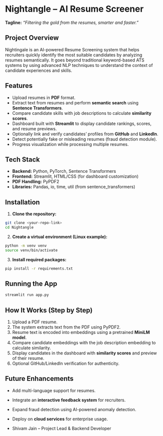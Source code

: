# Nightangle – AI Resume Screener

**Tagline:** *“Filtering the gold from the resumes, smarter and faster.”*

## Project Overview

Nightingale is an AI-powered Resume Screening system that helps recruiters quickly identify the most suitable candidates by analyzing resumes semantically. It goes beyond traditional keyword-based ATS systems by using advanced NLP techniques to understand the context of candidate experiences and skills.

## Features

* Upload resumes in **PDF** format.
* Extract text from resumes and perform **semantic search** using **Sentence Transformers**.
* Compare candidate skills with job descriptions to calculate **similarity scores**.
* Dashboard built with **Streamlit** to display candidate rankings, scores, and resume previews.
* Optionally link and verify candidates’ profiles from **GitHub** and **LinkedIn**.
* Detect potentially fake or misleading resumes (fraud detection module).
* Progress visualization while processing multiple resumes.

## Tech Stack

* **Backend:** Python, PyTorch, Sentence Transformers
* **Frontend:** Streamlit, HTML/CSS (for dashboard customization)
* **PDF Handling:** PyPDF2
* **Libraries:** Pandas, io, time, util (from sentence\_transformers)

## Installation

1. **Clone the repository:**

```bash
git clone <your-repo-link>
cd Nightangle
```

2. **Create a virtual environment (Linux example):**

```bash
python -m venv venv
source venv/bin/activate
```

3. **Install required packages:**

```bash
pip install -r requirements.txt
```

## Running the App

```bash
streamlit run app.py
```

## How It Works (Step by Step)

1. Upload a PDF resume.
2. The system extracts text from the PDF using PyPDF2.
3. Resume text is encoded into embeddings using a pretrained **MiniLM model**.
4. Compare candidate embeddings with the job description embedding to calculate similarity.
5. Display candidates in the dashboard with **similarity scores** and preview of their resume.
6. Optional GitHub/LinkedIn verification for authenticity.

## Future Enhancements

* Add multi-language support for resumes.
* Integrate an **interactive feedback system** for recruiters.
* Expand fraud detection using AI-powered anomaly detection.
* Deploy on **cloud services** for enterprise usage.

* Shivam Jain – Project Lead & Backend Developer
